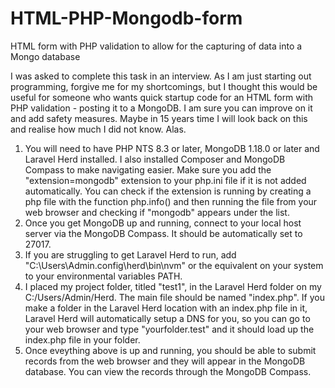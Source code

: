 # HTML-PHP-Mongodb-form
HTML form with PHP validation to allow for the capturing of data into a Mongo database

I was asked to complete this task in an interview. As I am just starting out programming, forgive me for my shortcomings, but I thought this would be useful for someone who wants quick startup code for an HTML form with PHP validation - posting it to a MongoDB. I am sure you can improve on it and add safety measures. Maybe in 15 years time I will look back on this and realise how much I did not know. Alas.

1. You will need to have PHP NTS 8.3 or later, MongoDB 1.18.0 or later and Laravel Herd installed. I also installed Composer and MongoDB Compass to make navigating easier. Make sure you add the "extension=mongodb" extension to your php.ini file if it is not added automatically. You can check if the extension is running by creating a php file with the function php.info() and then running the file from your web browser and checking if "mongodb" appears under the list.
2. Once you get MongoDB up and running, connect to your local host server via the MongoDB Compass. It should be automatically set to 27017.
3. If you are struggling to get Laravel Herd to run, add "C:\Users\Admin\.config\herd\bin\nvm" or the equivalent on your system to your environmental variables PATH.
4. I placed my project folder, titled "test1", in the Laravel Herd folder on my C:/Users/Admin/Herd. The main file should be named "index.php". If you make a folder in the Laravel Herd location with an index.php file in it, Laravel Herd will automatically setup a DNS for you, so you can go to your web browser and type "yourfolder.test" and it should load up the index.php file in your folder.
5. Once eveything above is up and running, you should be able to submit records from the web browser and they will appear in the MongoDB database. You can view the records through the MongoDB Compass.
